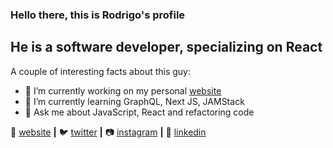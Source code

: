 ### Hello there, this is Rodrigo's profile 

## He is a software developer, specializing on React

A couple of interesting facts about this guy:

- 🔭 I’m currently working on my personal [website]
- 🌱 I’m currently learning GraphQL, Next JS, JAMStack
- 💬 Ask me about JavaScript, React and refactoring code


🏡 [website][website] **|** 
🐦 [twitter][twitter] **|** 
📷 [instagram][instagram] **|** 
👔 [linkedin][linkedin]


[website]: https://rodrigovillalba.com
[twitter]: https://twitter.com/rodrigoj_el
[instagram]: https://instagram.com/rodrigoj_el
[linkedin]: https://www.linkedin.com/in/rodrigo-jos%C3%A9-villalba-otto-0b313618
